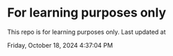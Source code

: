 # For learning purposes only
This repo is for learning purposes only.
Last updated at

Friday, October 18, 2024 4:37:04 PM


